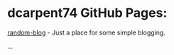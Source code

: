 # dcarpent74 GitHub Pages:

[random-blog](random-blog) - Just a place for some simple blogging.

...
